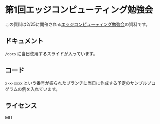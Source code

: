 # 第1回エッジコンピューティング勉強会

この資料は2/25に開催される[エッジコンピューティング勉強会](https://edge-osaka.connpass.com/event/273991/)の資料です。

## ドキュメント

`/docs` に当日使用するスライドが入っています。

## コード

`x-x-xxxx` という番号が振られたブランチに当日に作成する予定のサンプルプログラムの例を入れています。

## ライセンス

MIT

